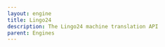 ```yaml
---
layout: engine
title: Lingo24
description: The Lingo24 machine translation API
parent: Engines
---
```

